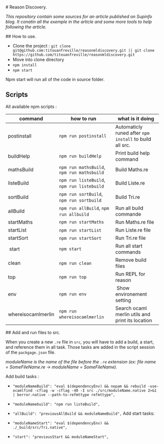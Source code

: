 # Reason Discovery.

*This repository contain some sources for an article published on Supinfo blog.*
*It conatin all the exemple in the article and some more tools to help following the article.*

## How to use.

- Clone the project : `git clone git@github.com:titouanfreville/reasonmldiscovery.git || git clone https://github.com/titouanfreville/reasonmldiscovery.git`
- Move into clone directory
- `npm install`
- `npm start`

Npm start will run all of the code in source folder.

## Scripts

All available npm scripts :

| command            | how to run                                 | what is it doing                                        |
| ------------------ | ------------------------------------------ | ------------------------------------------------------- |
| postinstall        | `npm run postinstall`                      | Automaticly runed after `npm install` to build all src. |
| buildHelp          | `npm run buildHelp`                        | Print build help command                                |
| mathsBuild         | `npm run mathsBuild`, `npm run mathsbuild` | Build Maths.re                                          |
| listeBuild         | `npm run listeBuild`, `npm run listebuild` | Build Liste.re                                          |
| sortBuild          | `npm run sortBuild`, `npm run sortbuild`   | Build Tri.re                                            |
| allBuild           | `npm run allBuild`, `npm run allbuild`     | Run all build commande                                  |
| startMaths         | `npm run startMaths`                       | Run Maths.re file                                       |
| startList          | `npm run startList`                        | Run Liste.re file                                       |
| startSort          | `npm run startSort`                        | Run Tri.re file                                         |
| start              | `npm start`                                | Run all start commands                                  |
| clean              | `npm run clean`                            | Remove build files                                      |
| top                | `npm run top`                              | Run REPL for reason                                     |
| env                | `npm run env`                              | Show environement setting                               |
| whereisocamlmerlin | `npm run whereisocamlmerlin`               | Search ocaml merlin utils and print its location        |

## Add and run files to src.

When you create a new `.re` file in `src`, you will have to add a build, a start, and reference them in all task.
Those tasks are added in the script session of the `packgage.json` file.

*moduleName is the name of the file before the `.re` extension (ex: file name = SomeFileName.re -> moduleName = SomeFileName).*

Add build tasks :

- `"moduleNameBuild": "eval $(dependencyEnv) && nopam && rebuild -use-ocamlfind -cflag -w -cflag -40 -I src ./src/moduleName.native 2>&1 | berror.native --path-to-refmttype refmttype",`
- `"moduleNamebuild": "npm run listeBuild",`
- `"allBuild": "previousAllBuild && moduleNameBuild",`
Add start tasks:

- `"moduleNameStart": "eval $(dependencyEnv) && ./_build/src/Tri.native",`
- `"start": "previousStart && moduleNameStart",`
